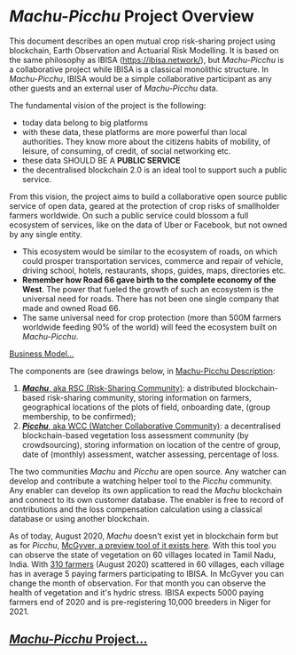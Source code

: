 # _Machu-Picchu_ Project Overview
This document describes an open mutual crop risk-sharing project using blockchain, Earth Observation and Actuarial Risk Modelling. It is based on the same philosophy as IBISA (https://ibisa.network/), but _Machu-Picchu_ is a collaborative project while IBISA is a classical monolithic structure. In _Machu-Picchu_, IBISA would be a simple collaborative participant as any other guests and an external user of _Machu-Picchu_ data. 

The fundamental vision of the project is the following:
* today data belong to big platforms
* with these data, these platforms are more powerful than local authorities. They know more about the citizens habits of mobility, of leisure, of consuming, of credit, of social networking etc.
* these data SHOULD BE A **PUBLIC SERVICE**
* the decentralised blockchain 2.0 is an ideal tool to support such a public service.

From this vision, the project aims to build a collaborative open source public service of open data, geared at the protection of crop risks of smallholder farmers worldwide. On such a public service could blossom a full ecosystem of services, like on the data of Uber or Facebook, but not owned by any single entity. 

* This ecosystem would be similar to the ecosystem of roads, on which could prosper transportation services, commerce and repair of vehicle, driving school, hotels, restaurants, shops, guides, maps, directories etc. 
* **Remember how Road 66 gave birth to the complete economy of the West**. The power that fueled the growth of such an ecosystem is the universal need for roads. There has not been one single company that made and owned Road 66.
* The same universal need for crop protection (more than 500M farmers worldwide feeding 90% of the world) will feed the ecosystem built on _Machu-Picchu_.

[Business Model...](https://github.com/Machu-Pichu/Top-Level/blob/master/BusinessModel.md)

The components are (see drawings below, in [Machu-Picchu Description](https://github.com/Machu-Pichu/Top-Level/blob/master/README/0-README.md):

1. [**_Machu_**, aka RSC (Risk-Sharing Community)](https://github.com/kvutien/Top-Level/tree/master/RSC): a distributed blockchain-based risk-sharing community, storing information on farmers, geographical locations of  the plots of field, onboarding date, (group membership, to be confirmed);
2. [**_Picchu_**, aka WCC (Watcher Collaborative Community)](https://github.com/kvutien/Top-Level/tree/master/WCC): a decentralised blockchain-based vegetation loss assessment community (by crowdsourcing), storing information on location of the centre of group, date of (monthly) assessment, watcher assessing, percentage of loss.

The two communities _Machu_ and _Picchu_ are open source. Any watcher can develop and contribute a watching helper tool to the _Picchu_ community. Any enabler can develop its own application to read the _Machu_ blockchain and connect to its own customer database. The enabler is free to record of contributions and the loss compensation calculation using a classical database or using another blockchain.

As of today, August 2020, _Machu_ doesn't exist yet in blockchain form but as for _Picchu_, [McGyver, a preview tool of it exists here](https://ibisa.users.earthengine.app/view/mcgyver3). With this tool you can observe the state of vegetation on 60 villages located in Tamil Nadu, India. With [310 farmers](https://github.com/Machu-Pichu/Top-Level/blob/master/20200908%20Localised%20Tamil%20Nadu%20farmers.csv.txt) (August 2020) scattered in 60 villages, each village has in average 5 paying farmers participating to IBISA. In McGyver you can change the month of observation. For that month you can observe the health of vegetation and it's hydric stress. IBISA expects 5000 paying farmers end of 2020 and is pre-registering 10,000 breeders in Niger for 2021.

## [_Machu-Picchu_ Project...](https://github.com/Machu-Pichu/Top-Level/blob/master/README/0-README.md)
